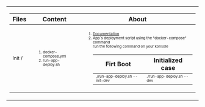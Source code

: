 <table>
  <tbody>
    <tr>
      <td>
        <div>
          <table>
            <thead>
              <tr>
                <th>Files</th>
                <th>Content</th>
                <th>About</th>
              </tr>
            </thead>
            <tbody>
              <tr>
                <td>
                  <div style="font-size: 0.8rem"> Init /</div>
                </td>
                <td>
                  <ol>
                    <li style="font-size: 0.6rem">docker-compose.yml</li>
                    <li style="font-size: 0.6rem">run-app-deploy.sh</li>
                  </ol>
                </td>
                <td>
                  <ol>
                    <li style="font-size: 0.6rem"> <a target="_blank" href="https://github.com/docker/compose">Documentation</a> </li>
                    <li style="font-size: 0.6rem">App`s deployment script using the "docker-compose" command<br>run the following command on your konsole<br>
                      <table>
                        <thead>
                          <tr>
                            <th>Firt Boot</th>
                            <th>Initialized case</th>
                          </tr>
                        </thead>
                        <tbody>
                          <tr>
                            <td>
                              <div style="font-size: 0.6rem">./run-app-deploy.sh --init-dev</div>
                            </td>
                            <td>
                              <div style="font-size: 0.6rem">./run-app-deploy.sh --dev</div>
                            </td>
                          </tr>
                        </tbody>
                      </table>
                    </li>
                  </ol>
                </td>
              </tr>
            </tbody>
          </table>
        </div>
      </td>
    </tr>
  </tbody>
</table